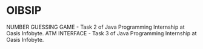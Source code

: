 # OIBSIP
NUMBER GUESSING GAME - Task  2 of Java Programming Internship at Oasis Infobyte.
ATM INTERFACE - Task  3 of Java Programming Internship at Oasis Infobyte.

